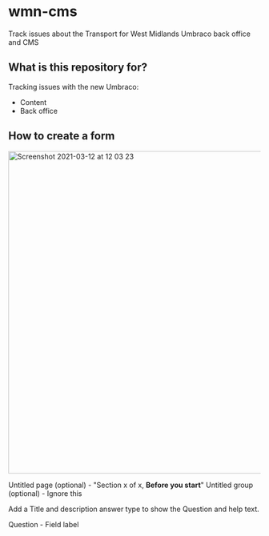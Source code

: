 # wmn-cms
Track issues about the Transport for West Midlands Umbraco back office and CMS

## What is this repository for?
Tracking issues with the new Umbraco:
- Content
- Back office

## How to create a form
<img width="644" alt="Screenshot 2021-03-12 at 12 03 23" src="https://user-images.githubusercontent.com/10854265/110937896-f2c82480-832a-11eb-886a-d51aa49f7238.png">

Untitled page (optional) - "Section x of x, **Before you start**"
Untitled group (optional) - Ignore this

Add a Title and description answer type to show the Question and help text.

Question - Field label
